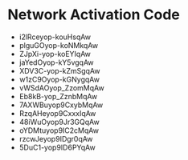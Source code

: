 # Network Activation Code
* i2lRceyop-kouHsqAw
* plguGOyop-koNMkqAw
* ZJpXi-yop-koEYIqAw
* jaYedOyop-kY5vgqAw
* XDV3C-yop-kZmSgqAw
* w1zC9Oyop-kGNygqAw
* vWSdAOyop_ZzomMqAw
* Eb8kB-yop_ZznbMqAw
* 7AXWBuyop9CxybMqAw
* RzqAHeyop9CxxxIqAw
* 48iWuOyop9Jr3GQqAw
* oYDMtuyop9IC2cMqAw
* rzcwJeyop9IDgr0qAw
* 5DuC1-yop9ID6PYqAw